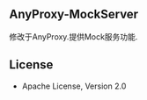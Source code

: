 AnyProxy-MockServer
----------------

修改于AnyProxy.提供Mock服务功能.




License
-----------------

* Apache License, Version 2.0